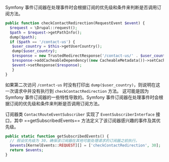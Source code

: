 Symfony 事件订阅器在处理事件时会根据订阅的优先级和条件来判断是否调用订阅方法。

```php
public function checkContactRedirection(RequestEvent $event) { 
  $request = \Drupal::request(); 
  $path = $request->getPathInfo(); 
  dump($path); 
  if ($path == '/contact-us') { 
   $user_country = $this->getUserCountry(); 
   dump($user_country); 
   $response = new TrustedRedirectResponse('/contact-us/' . $user_country);
   $response->addCacheableDependency((new CacheableMetadata())->setCacheMaxAge(0));
   $event->setResponse($response);
   }
}
```
如果第二次访问 `/contact-us` 时没有打印出 `dump($user_country)`，则说明在这一次请求中并没有执行到 `checkContactRedirection` 方法。
这可能是因为 Symfony 事件订阅器的一些特性导致的。Symfony 事件订阅器在处理事件时会根据订阅的优先级和条件来判断是否调用订阅方法。

订阅器类 `ContactRouteEventSubscriber` 实现了 `EventSubscriberInterface` 接口，其中 ==getSubscribedEvents== 方法定义了该订阅器感兴趣的事件及其优先级。

```php
public static function getSubscribedEvents() {
  // 假设优先级为 30，确保该订阅器在其他可能处理请求的订阅器之前执行。
  $events[KernelEvents::REQUEST][] = ['checkContactRedirection', 30];
  return $events;
}
```